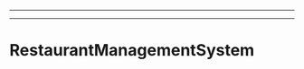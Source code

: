 ----------------------------------------------------------------------------------------
----------------------------------------------------------------------------------------------------
# RestaurantManagementSystem
